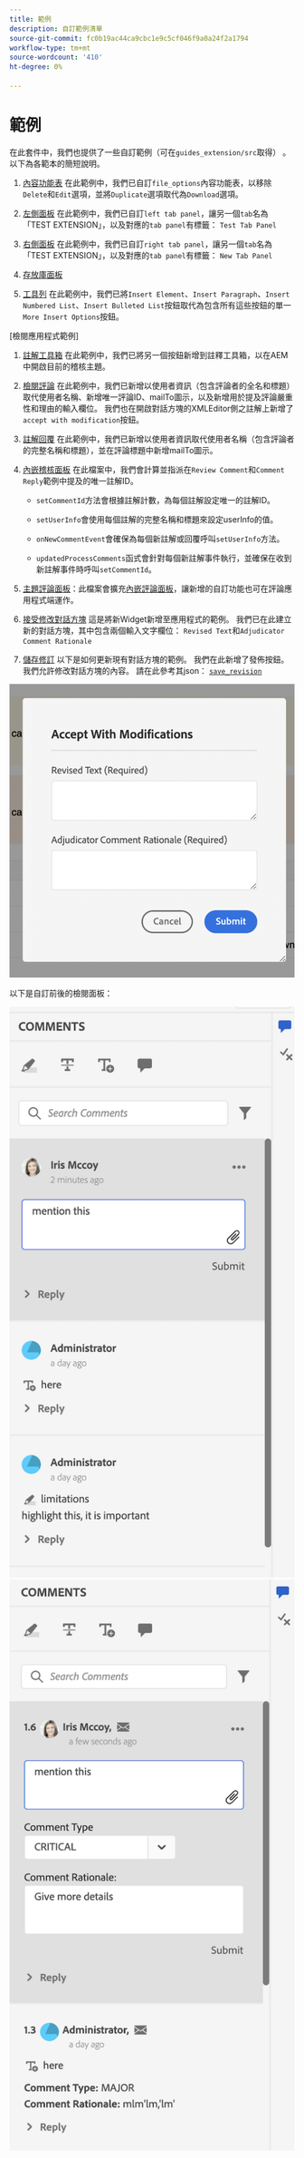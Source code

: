 ```yaml
---
title: 範例
description: 自訂範例清單
source-git-commit: fc0b19ac44ca9cbc1e9c5cf046f9a0a24f2a1794
workflow-type: tm+mt
source-wordcount: '410'
ht-degree: 0%

---
```



# 範例

在此套件中，我們也提供了一些自訂範例（可在`guides_extension/src`取得） 。 以下為各範本的簡短說明。

1. [內容功能表](./examples/file_options.ts)
在此範例中，我們已自訂`file_options`內容功能表，以移除`Delete`和`Edit`選項，並將`Duplicate`選項取代為`Download`選項。

2. [左側面板](./examples/left_panel_container.ts)
在此範例中，我們已自訂`left tab panel`，讓另一個`tab`名為「TEST EXTENSION」，以及對應的`tab panel`有標籤： `Test Tab Panel`

3. [右側面板](./examples/right_panel_container.ts)
在此範例中，我們已自訂`right tab panel`，讓另一個`tab`名為「TEST EXTENSION」，以及對應的`tab panel`有標籤： `New Tab Panel`

4. [存放庫面板](./examples/repository_panel.ts)

5. [工具列](./examples/toolbar.ts)
在此範例中，我們已將`Insert Element`、`Insert Paragraph`、`Insert Numbered List`、`Insert Bulleted List`按鈕取代為包含所有這些按鈕的單一`More Insert Options`按鈕。

[檢閱應用程式範例]

1. [註解工具箱](./examples/review_app_examples/annotation_extension.ts)
在此範例中，我們已將另一個按鈕新增到註釋工具箱，以在AEM中開啟目前的稽核主題。

2. [檢閱評論](./examples/review_app_examples/review_comment.ts)
在此範例中，我們已新增以使用者資訊（包含評論者的全名和標題）取代使用者名稱、新增唯一評論ID、mailTo圖示，以及新增用於提及評論嚴重性和理由的輸入欄位。
我們也在開啟對話方塊的XMLEditor側之註解上新增了`accept with modification`按鈕。

3. [註解回覆](./examples/review_app_examples/comment_reply.ts)
在此範例中，我們已新增以使用者資訊取代使用者名稱（包含評論者的完整名稱和標題），並在評論標題中新增mailTo圖示。

4. [內嵌稽核面板](./examples/review_app_examples/inline_review_panel.ts)
在此檔案中，我們會計算並指派在`Review Comment`和`Comment Reply`範例中提及的唯一註解ID。
   - `setCommentId`方法會根據註解計數，為每個註解設定唯一的註解ID。

   - `setUserInfo`會使用每個註解的完整名稱和標題來設定userInfo的值。

   - `onNewCommentEvent`會確保為每個新註解或回覆呼叫`setUserInfo`方法。

   - `updatedProcessComments`函式會針對每個新註解事件執行，並確保在收到新註解事件時呼叫`setCommentId`。

5. [主題評論面板](./examples/review_app_examples/topic_reviews.ts)：此檔案會擴充[內嵌評論面板](./examples/review_app_examples/inline_review_panel.ts)，讓新增的自訂功能也可在評論應用程式端運作。

6. [接受修改對話方塊](./examples/review_app_examples/accept_with_modification_dialog.ts)
這是將新Widget新增至應用程式的範例。 我們已在此建立新的對話方塊，其中包含兩個輸入文字欄位： `Revised Text`和`Adjudicator Comment Rationale`

7. [儲存修訂](./examples/save_revision.ts)
以下是如何更新現有對話方塊的範例。 我們在此新增了發佈按鈕。 我們允許修改對話方塊的內容。 請在此參考其json： [`save_revision`](./jsons/dialogs/save_revision.json)

![接受修改對話方塊](./imgs/accept_with_modification_dialogue.png)

以下是自訂前後的檢閱面板：

![檢閱面板；](./imgs/review_panel.png)
![接受並修改對話方塊](./imgs/customised_review_panel.png)
